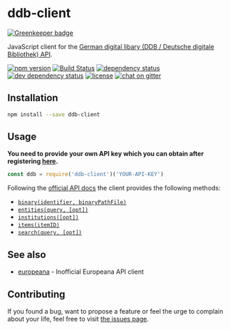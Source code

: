 # ddb-client

[![Greenkeeper badge](https://badges.greenkeeper.io/juliuste/ddb-client.svg)](https://greenkeeper.io/)

JavaScript client for the [German digital libary (DDB / Deutsche digitale Bibliothek) API](https://api.deutsche-digitale-bibliothek.de/).

[![npm version](https://img.shields.io/npm/v/ddb-client.svg)](https://www.npmjs.com/package/ddb-client)
[![Build Status](https://travis-ci.org/juliuste/ddb-client.svg?branch=master)](https://travis-ci.org/juliuste/ddb-client)
[![dependency status](https://img.shields.io/david/juliuste/ddb-client.svg)](https://david-dm.org/juliuste/ddb-client)
[![dev dependency status](https://img.shields.io/david/dev/juliuste/ddb-client.svg)](https://david-dm.org/juliuste/ddb-client#info=devDependencies)
[![license](https://img.shields.io/github/license/juliuste/ddb-client.svg?style=flat)](LICENSE)
[![chat on gitter](https://badges.gitter.im/juliuste.svg)](https://gitter.im/juliuste)

## Installation

```bash
npm install --save ddb-client
```

## Usage

**You need to provide your own API key which you can obtain after registering [here](https://www.deutsche-digitale-bibliothek.de/user/registration).**

```js
const ddb = require('ddb-client')('YOUR-API-KEY')
```

Following the [official API docs](https://api.deutsche-digitale-bibliothek.de/doku/display/ADD/Programmierschnittstelle) the client provides the following methods:

- [`binary(identifier, binaryPathFile)`](docs/binary.md)
- [`entities(query, [opt])`](docs/entities.md)
- [`institutions([opt])`](docs/institutions.md)
- [`items(itemID)`](docs/items.md)
- [`search(query, [opt])`](docs/search.md)

## See also

- [europeana](https://github.com/fvdm/nodejs-europeana) - Inofficial Europeana API client

## Contributing

If you found a bug, want to propose a feature or feel the urge to complain about your life, feel free to visit [the issues page](https://github.com/juliuste/ddb-client/issues).
